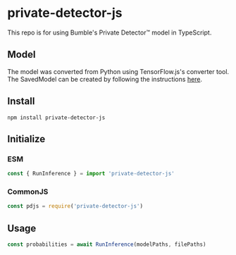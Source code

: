 # private-detector-js

This repo is for using Bumble's Private Detector™ model in TypeScript.

## Model

The model was converted from Python using TensorFlow.js's converter tool. The SavedModel can be created by following the instructions [here](https://www.npmjs.com/package/@tensorflow/tfjs-converter).


## Install
```shell
npm install private-detector-js
```

## Initialize

### ESM
```javascript
const { RunInference } = import 'private-detector-js'
```
### CommonJS
```javascript
const pdjs = require('private-detector-js')
```
## Usage
```javascript
const probabilities = await RunInference(modelPaths, filePaths)
```
